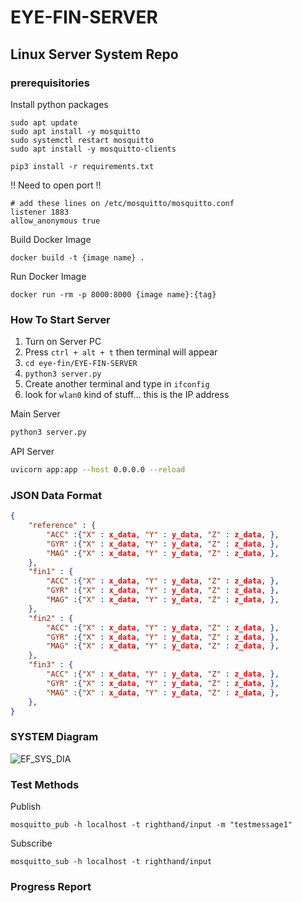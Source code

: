# EYE-FIN-SERVER
## Linux Server System Repo
### prerequisitories
Install python packages
```
sudo apt update 
sudo apt install -y mosquitto
sudo systemctl restart mosquitto
sudo apt install -y mosquitto-clients

pip3 install -r requirements.txt
```
!! Need to open port !!
```
# add these lines on /etc/mosquitto/mosquitto.conf
listener 1883
allow_anonymous true
```

Build Docker Image
```
docker build -t {image name} .
```

Run Docker Image
```
docker run -rm -p 8000:8000 {image name}:{tag}
```

### How To Start Server
1. Turn on Server PC
2. Press `ctrl + alt + t` then terminal will appear
3. `cd eye-fin/EYE-FIN-SERVER`
4. `python3 server.py`
5. Create another terminal and type in `ifconfig`
6. look for `wlan0` kind of stuff... this is the IP address

Main Server
```bash
python3 server.py
```
API Server
```bash
uvicorn app:app --host 0.0.0.0 --reload
```

### JSON Data Format
```json
{
    "reference" : {
        "ACC" :{"X" : x_data, "Y" : y_data, "Z" : z_data, },
        "GYR" :{"X" : x_data, "Y" : y_data, "Z" : z_data, },
        "MAG" :{"X" : x_data, "Y" : y_data, "Z" : z_data, },
    },
    "fin1" : {
        "ACC" :{"X" : x_data, "Y" : y_data, "Z" : z_data, },
        "GYR" :{"X" : x_data, "Y" : y_data, "Z" : z_data, },
        "MAG" :{"X" : x_data, "Y" : y_data, "Z" : z_data, },
    },
    "fin2" : {
        "ACC" :{"X" : x_data, "Y" : y_data, "Z" : z_data, },
        "GYR" :{"X" : x_data, "Y" : y_data, "Z" : z_data, },
        "MAG" :{"X" : x_data, "Y" : y_data, "Z" : z_data, },
    },
    "fin3" : {
        "ACC" :{"X" : x_data, "Y" : y_data, "Z" : z_data, },
        "GYR" :{"X" : x_data, "Y" : y_data, "Z" : z_data, },
        "MAG" :{"X" : x_data, "Y" : y_data, "Z" : z_data, },
    },
}
```

### SYSTEM Diagram
![EF_SYS_DIA](https://github.com/Abble-EYE-FIN/EYE-FIN-SERVER/assets/68832065/8518dad6-f417-4aed-b2e5-2aba2abd5e48)

### Test Methods
Publish
```
mosquitto_pub -h localhost -t righthand/input -m "testmessage1"
```
Subscribe
```
mosquitto_sub -h localhost -t righthand/input
```

### Progress Report
